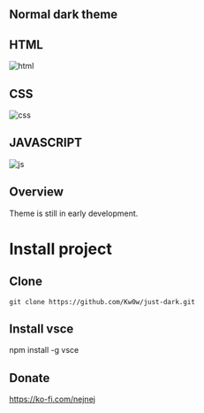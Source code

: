 ## Normal dark theme

## HTML

![html](https://drive.google.com/file/d/1RMJRswnCbYvX7Wmn7UFqgXBZSVKeOrT2/view?usp=share_link)

## CSS

![css](https://drive.google.com/file/d/1xV_-s67Fv8TGQxmZf8Azbte3B7iYNdN_/view?usp=share_link)

## JAVASCRIPT

![js](https://drive.google.com/file/d/1BnuXlGK8Erd5GaXke0fVH1G9Uc_8dw8j/view?usp=share_link)

## Overview

Theme is still in early development.

# Install project

## Clone

```
git clone https://github.com/Kw0w/just-dark.git
```

## Install vsce

npm install -g vsce

## Donate

https://ko-fi.com/nejnej
